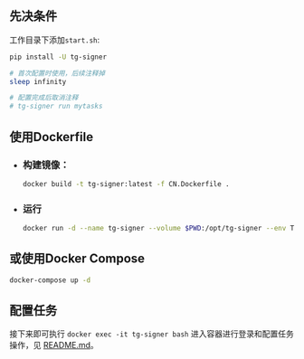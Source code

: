 ## 先决条件

工作目录下添加`start.sh`:

```sh
pip install -U tg-signer

# 首次配置时使用，后续注释掉
sleep infinity

# 配置完成后取消注释
# tg-signer run mytasks
```

## 使用Dockerfile

* ### 构建镜像：

    ```sh
    docker build -t tg-signer:latest -f CN.Dockerfile .
    ```

* ### 运行

    ```sh
    docker run -d --name tg-signer --volume $PWD:/opt/tg-signer --env TG_PROXY=socks5://172.17.0.1:7890 tg-signer:latest bash start.sh
    ```

## 或使用Docker Compose

```sh
docker-compose up -d
```

## 配置任务

接下来即可执行 `docker exec -it tg-signer bash` 进入容器进行登录和配置任务操作，见 [README.md](/README.md)。
